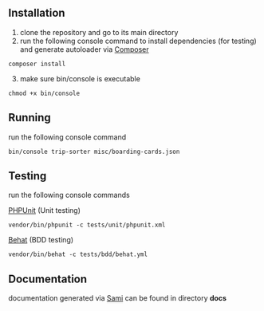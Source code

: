 ## Installation
1. clone the repository and go to its main directory
2. run the following console command to install dependencies (for testing) and generate autoloader via [Composer](https://getcomposer.org/)
```
composer install
```
3. make sure bin/console is executable
```
chmod +x bin/console
```
## Running
run the following console command
```
bin/console trip-sorter misc/boarding-cards.json
```

## Testing
run the following console commands

[PHPUnit](https://phpunit.de/) (Unit testing)
```
vendor/bin/phpunit -c tests/unit/phpunit.xml
```
[Behat](http://docs.behat.org/en/latest/) (BDD testing)
```
vendor/bin/behat -c tests/bdd/behat.yml
```

## Documentation
documentation generated via [Sami](https://github.com/FriendsOfPHP/Sami) can be found in directory **docs**